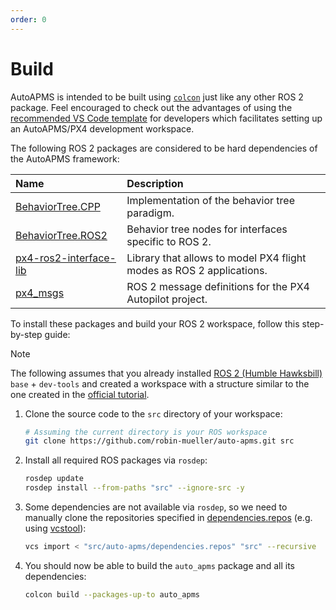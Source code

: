 ```yaml
---
order: 0
---
```

# Build

AutoAPMS is intended to be built using [`colcon`](https://colcon.readthedocs.io/en/released/user/quick-start.html) just like any other ROS 2 package. Feel encouraged to check out the advantages of using the [recommended VS Code template](./additional-software#visual-studio-code-workspace) for developers which facilitates setting up an AutoAPMS/PX4 development workspace.

The following ROS 2 packages are considered to be hard dependencies of the AutoAPMS framework:

| Name | Description |
| :------------- | :----------- |
| [BehaviorTree.CPP](https://github.com/BehaviorTree/BehaviorTree.CPP) | Implementation of the behavior tree paradigm. |
| [BehaviorTree.ROS2](https://github.com/BehaviorTree/BehaviorTree.ROS2) | Behavior tree nodes for interfaces specific to ROS 2. |  
| [px4-ros2-interface-lib](https://github.com/Auterion/px4-ros2-interface-lib) | Library that allows to model PX4 flight modes as ROS 2 applications. |
| [px4_msgs](https://github.com/PX4/px4_msgs) | ROS 2 message definitions for the PX4 Autopilot project. |

To install these packages and build your ROS 2 workspace, follow this step-by-step guide:

> [!NOTE]
> The following assumes that you already installed [ROS 2 (Humble Hawksbill)](https://docs.ros.org/en/humble/Installation.html) `base` + `dev-tools` and created a workspace with a structure similar to the one created in the [official tutorial](https://docs.ros.org/en/humble/Tutorials/Beginner-Client-Libraries/Creating-A-Workspace/Creating-A-Workspace.html).

1. Clone the source code to the `src` directory of your workspace:

    ```sh
    # Assuming the current directory is your ROS workspace
    git clone https://github.com/robin-mueller/auto-apms.git src
    ```

1. Install all required ROS packages via `rosdep`:

    ```sh
    rosdep update
    rosdep install --from-paths "src" --ignore-src -y
    ```

1. Some dependencies are not available via `rosdep`, so we need to manually clone the repositories specified in [dependencies.repos](https://github.com/robin-mueller/auto-apms/blob/master/dependencies.repos) (e.g. using [vcstool](https://github.com/dirk-thomas/vcstool)):

    ```sh
    vcs import < "src/auto-apms/dependencies.repos" "src" --recursive
    ```

1. You should now be able to build the `auto_apms` package and all its dependencies:

    ```sh
    colcon build --packages-up-to auto_apms
    ```
